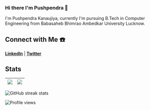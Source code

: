 ### Hi there I'm Pushpendra 👋
 I'm Pushpendra Kanaujiya, currently I'm pursuing B.Tech in Computer Engineering from Babasaheb Bhimrao Ambedkar University Lucknow.

## Connect with Me ☎️

[**LinkedIn**](https://www.linkedin.com/in/pushpendra91/) | [**Twitter**](https://twitter.com/Pushpendraa_pr)

<!-- [![@pushpendra91's Holopin board](https://holopin.io/api/user/board?user=pushpendra91)](https://holopin.io/@pushpendra91) -->

## Stats

|<img align="center" src="https://github-readme-stats.vercel.app/api?username=pushpendra-91&show_icons=true&include_all_commits=true&theme=buefy&hide_border=true"/>|<img align="center" src="https://github-readme-stats.vercel.app/api/top-langs/?username=pushpendra-91&layout=compact&theme=buefy&hide_border=true" />|
| ------------- | ------------- |

![GitHub streak stats](https://github-readme-streak-stats.herokuapp.com/?user=pushpendra-91)

![Profile views](https://gpvc.arturio.dev/pushpendra-91)  
<!--
![Activity Stats](https://github-readme-stats.vercel.app/api?username=pushpendra-91&show_icons=true&theme=dark)
[![Languages Used](https://github-readme-stats.vercel.app/api/top-langs/?username=pushpendra-91&layout=compact&theme=dark)](https://github.com/pushpendra-91/github-readme-stats)
**pushpendra-91/pushpendra-91** is a ✨ _special_ ✨ repository because its `README.md` (this file) appears on your GitHub profile.

Here are some ideas to get you started:

- 🔭 I’m currently working on ...
- 🌱 I’m currently learning ...
- 👯 I’m looking to collaborate on ...
- 🤔 I’m looking for help with ...
- 💬 Ask me about ...
- 📫 How to reach me: ...
- 😄 Pronouns: ...
- ⚡ Fun fact: ...
-->
